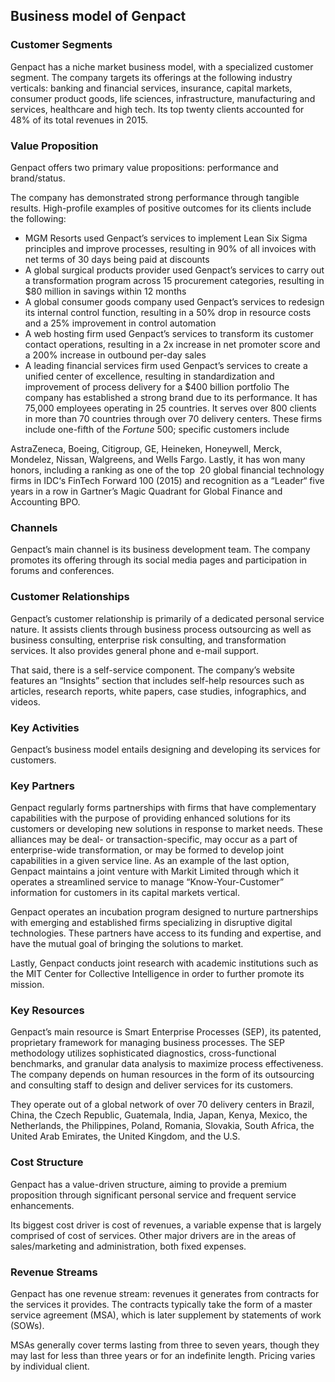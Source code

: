 Business model of Genpact
-------------------------

 ### Customer Segments

 Genpact has a niche market business model, with a specialized customer segment. The company targets its offerings at the following industry verticals: banking and financial services, insurance, capital markets, consumer product goods, life sciences, infrastructure, manufacturing and services, healthcare and high tech. Its top twenty clients accounted for 48% of its total revenues in 2015.

 ### Value Proposition

 Genpact offers two primary value propositions: performance and brand/status.

 The company has demonstrated strong performance through tangible results. High-profile examples of positive outcomes for its clients include the following:

  * MGM Resorts used Genpact’s services to implement Lean Six Sigma principles and improve processes, resulting in 90% of all invoices with net terms of 30 days being paid at discounts
 * A global surgical products provider used Genpact’s services to carry out a transformation program across 15 procurement categories, resulting in $80 million in savings within 12 months
 * A global consumer goods company used Genpact’s services to redesign its internal control function, resulting in a 50% drop in resource costs and a 25% improvement in control automation
 * A web hosting firm used Genpact’s services to transform its customer contact operations, resulting in a 2x increase in net promoter score and a 200% increase in outbound per-day sales
 * A leading financial services firm used Genpact’s services to create a unified center of excellence, resulting in standardization and improvement of process delivery for a $400 billion portfolio
  The company has established a strong brand due to its performance. It has 75,000 employees operating in 25 countries. It serves over 800 clients in more than 70 countries through over 70 delivery centers. These firms include one-fifth of the *Fortune* 500; specific customers include

 AstraZeneca, Boeing, Citigroup, GE, Heineken, Honeywell, Merck, Mondelez, Nissan, Walgreens, and Wells Fargo. Lastly, it has won many honors, including a ranking as one of the top  20 global financial technology firms in IDC‘s FinTech Forward 100 (2015) and recognition as a “Leader“ five years in a row in Gartner’s Magic Quadrant for Global Finance and Accounting BPO.

 ### Channels

 Genpact’s main channel is its business development team. The company promotes its offering through its social media pages and participation in forums and conferences.

 ### Customer Relationships

 Genpact’s customer relationship is primarily of a dedicated personal service nature. It assists clients through business process outsourcing as well as business consulting, enterprise risk consulting, and transformation services. It also provides general phone and e-mail support.

 That said, there is a self-service component. The company’s website features an “Insights” section that includes self-help resources such as articles, research reports, white papers, case studies, infographics, and videos.

 ### Key Activities

 Genpact’s business model entails designing and developing its services for customers.

 ### Key Partners

 Genpact regularly forms partnerships with firms that have complementary capabilities with the purpose of providing enhanced solutions for its customers or developing new solutions in response to market needs. These alliances may be deal- or transaction-specific, may occur as a part of enterprise-wide transformation, or may be formed to develop joint capabilities in a given service line. As an example of the last option, Genpact maintains a joint venture with Markit Limited through which it operates a streamlined service to manage “Know-Your-Customer” information for customers in its capital markets vertical.

 Genpact operates an incubation program designed to nurture partnerships with emerging and established firms specializing in disruptive digital technologies. These partners have access to its funding and expertise, and have the mutual goal of bringing the solutions to market.

 Lastly, Genpact conducts joint research with academic institutions such as the MIT Center for Collective Intelligence in order to further promote its mission.

 ### Key Resources

 Genpact’s main resource is Smart Enterprise Processes (SEP), its patented, proprietary framework for managing business processes. The SEP methodology utilizes sophisticated diagnostics, cross-functional benchmarks, and granular data analysis to maximize process effectiveness. The company depends on human resources in the form of its outsourcing and consulting staff to design and deliver services for its customers.

 They operate out of a global network of over 70 delivery centers in Brazil, China, the Czech Republic, Guatemala, India, Japan, Kenya, Mexico, the Netherlands, the Philippines, Poland, Romania, Slovakia, South Africa, the United Arab Emirates, the United Kingdom, and the U.S.

 ### Cost Structure

 Genpact has a value-driven structure, aiming to provide a premium proposition through significant personal service and frequent service enhancements.

 Its biggest cost driver is cost of revenues, a variable expense that is largely comprised of cost of services. Other major drivers are in the areas of sales/marketing and administration, both fixed expenses.

 ### Revenue Streams

 Genpact has one revenue stream: revenues it generates from contracts for the services it provides. The contracts typically take the form of a master service agreement (MSA), which is later supplement by statements of work (SOWs).

 MSAs generally cover terms lasting from three to seven years, though they may last for less than three years or for an indefinite length. Pricing varies by individual client.